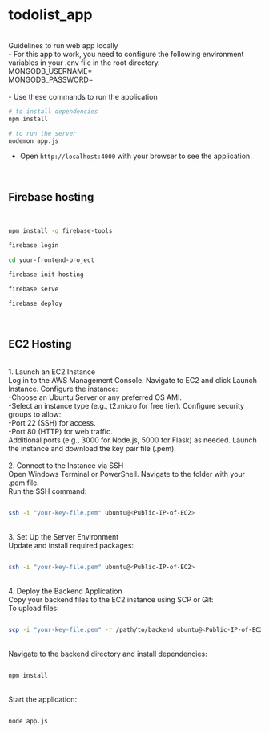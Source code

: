 # todolist_app
<br>
Guidelines to run web app locally
<br>
- For this app to work, you need to configure the following environment variables in your .env file in the root directory.<br>
MONGODB_USERNAME=<value> 
<br>
MONGODB_PASSWORD=<value>
<br><br>
- Use these commands to run the application

```bash
# to install dependencies 
npm install

# to run the server
nodemon app.js

```

- Open `http://localhost:4000` with your browser to see the application.

<br>
<h2>Firebase hosting</h2><br>

```bash
npm install -g firebase-tools

firebase login

cd your-frontend-project

firebase init hosting

firebase serve

firebase deploy

```
<br>
<h2>EC2 Hosting</h2><br>
1. Launch an EC2 Instance <br>
Log in to the AWS Management Console.
Navigate to EC2 and click Launch Instance.
Configure the instance:
<br>
-Choose an Ubuntu Server or any preferred OS AMI.<br>
-Select an instance type (e.g., t2.micro for free tier).
Configure security groups to allow:
<br>
-Port 22 (SSH) for access.<br>
-Port 80 (HTTP) for web traffic.<br>
Additional ports (e.g., 3000 for Node.js, 5000 for Flask) as needed.
Launch the instance and download the key pair file (.pem).
<br><br>
2. Connect to the Instance via SSH <br>
Open Windows Terminal or PowerShell. 
Navigate to the folder with your .pem file.<br>
Run the SSH command:<br>

```bash

ssh -i "your-key-file.pem" ubuntu@<Public-IP-of-EC2>

```
<br>
3. Set Up the Server Environment <br>
Update and install required packages: <br>

```bash

ssh -i "your-key-file.pem" ubuntu@<Public-IP-of-EC2>

```
<br>
4. Deploy the Backend Application <br>
Copy your backend files to the EC2 instance using SCP or Git:<br>
To upload files: <br>

```bash

scp -i "your-key-file.pem" -r /path/to/backend ubuntu@<Public-IP-of-EC2>:/home/ubuntu/

```
<br>
Navigate to the backend directory and install dependencies:<br>

```bash

npm install

```
<br>
Start the application: <br>

```bash

node app.js

```
